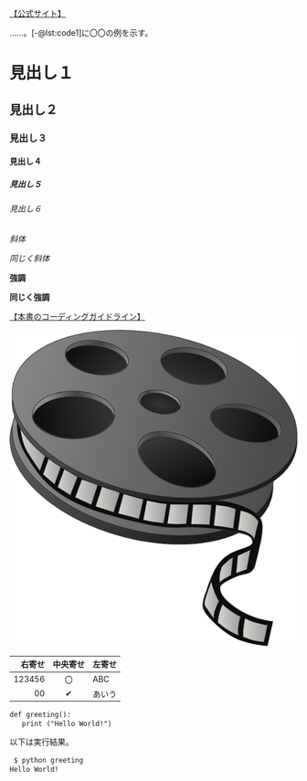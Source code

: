 

[【公式サイト】](https://gist.github.com/LambdaNote/0d33b7d8284a3c99cffd1a5aa83c115f)

……。[-@lst:code1]に〇〇の例を示す。

# 見出し１
## 見出し２
### 見出し３
#### 見出し４
##### 見出し５
###### 見出し６

*斜体*

_同じく斜体_

**強調**

__同じく強調__

[【本書のコーディングガイドライン】](https://github.com/nori44/coding-guidelines)

![サンプル画像](images/film-reel-147631_640.png)

| 右寄せ | 中央寄せ | 左寄せ |
| -----: | :------: | :----  |
| 123456 | 〇       | ABC   |
| 00     | ✔       | あいう |

```{#lst:code1 python caption="あいさつ"}
def greeting():
   print ("Hello World!")
```

以下は実行結果。

```{#lst:code2 sh caption="実行結果"}
 $ python greeting
Hello World!
```


